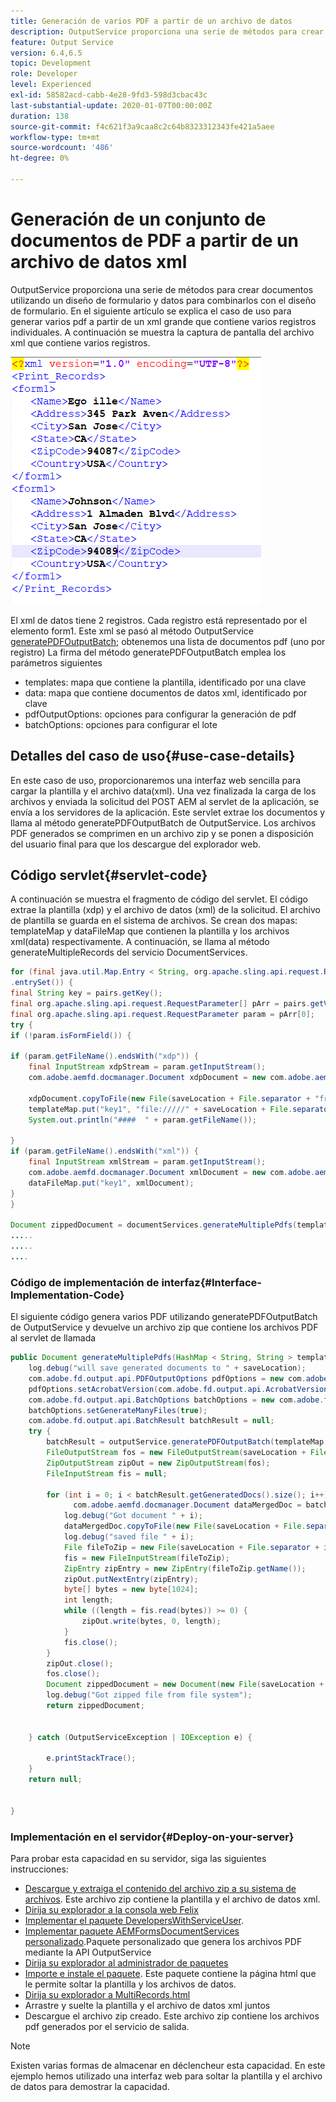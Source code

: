 ```yaml
---
title: Generación de varios PDF a partir de un archivo de datos
description: OutputService proporciona una serie de métodos para crear documentos utilizando un diseño de formulario y datos para combinarlos con el diseño de formulario. Aprenda a generar varios PDF a partir de un xml grande que contenga varios registros individuales.
feature: Output Service
version: 6.4,6.5
topic: Development
role: Developer
level: Experienced
exl-id: 58582acd-cabb-4e28-9fd3-598d3cbac43c
last-substantial-update: 2020-01-07T00:00:00Z
duration: 138
source-git-commit: f4c621f3a9caa8c2c64b8323312343fe421a5aee
workflow-type: tm+mt
source-wordcount: '486'
ht-degree: 0%

---
```


# Generación de un conjunto de documentos de PDF a partir de un archivo de datos xml

OutputService proporciona una serie de métodos para crear documentos utilizando un diseño de formulario y datos para combinarlos con el diseño de formulario. En el siguiente artículo se explica el caso de uso para generar varios pdf a partir de un xml grande que contiene varios registros individuales.
A continuación se muestra la captura de pantalla del archivo xml que contiene varios registros.

![multi-record-xml](assets/multi-record-xml.PNG)

El xml de datos tiene 2 registros. Cada registro está representado por el elemento form1. Este xml se pasó al método OutputService [generatePDFOutputBatch](https://helpx.adobe.com/aem-forms/6/javadocs/com/adobe/fd/output/api/OutputService.html); obtenemos una lista de documentos pdf (uno por registro)
La firma del método generatePDFOutputBatch emplea los parámetros siguientes

* templates: mapa que contiene la plantilla, identificado por una clave
* data: mapa que contiene documentos de datos xml, identificado por clave
* pdfOutputOptions: opciones para configurar la generación de pdf
* batchOptions: opciones para configurar el lote



## Detalles del caso de uso{#use-case-details}

En este caso de uso, proporcionaremos una interfaz web sencilla para cargar la plantilla y el archivo data(xml). Una vez finalizada la carga de los archivos y enviada la solicitud del POST AEM al servlet de la aplicación, se envía a los servidores de la aplicación. Este servlet extrae los documentos y llama al método generatePDFOutputBatch de OutputService. Los archivos PDF generados se comprimen en un archivo zip y se ponen a disposición del usuario final para que los descargue del explorador web.

## Código servlet{#servlet-code}

A continuación se muestra el fragmento de código del servlet. El código extrae la plantilla (xdp) y el archivo de datos (xml) de la solicitud. El archivo de plantilla se guarda en el sistema de archivos. Se crean dos mapas: templateMap y dataFileMap que contienen la plantilla y los archivos xml(data) respectivamente. A continuación, se llama al método generateMultipleRecords del servicio DocumentServices.

```java
for (final java.util.Map.Entry < String, org.apache.sling.api.request.RequestParameter[] > pairs: params
.entrySet()) {
final String key = pairs.getKey();
final org.apache.sling.api.request.RequestParameter[] pArr = pairs.getValue();
final org.apache.sling.api.request.RequestParameter param = pArr[0];
try {
if (!param.isFormField()) {

if (param.getFileName().endsWith("xdp")) {
    final InputStream xdpStream = param.getInputStream();
    com.adobe.aemfd.docmanager.Document xdpDocument = new com.adobe.aemfd.docmanager.Document(xdpStream);

    xdpDocument.copyToFile(new File(saveLocation + File.separator + "fromui.xdp"));
    templateMap.put("key1", "file://///" + saveLocation + File.separator + "fromui.xdp");
    System.out.println("####  " + param.getFileName());

}
if (param.getFileName().endsWith("xml")) {
    final InputStream xmlStream = param.getInputStream();
    com.adobe.aemfd.docmanager.Document xmlDocument = new com.adobe.aemfd.docmanager.Document(xmlStream);
    dataFileMap.put("key1", xmlDocument);
}
}

Document zippedDocument = documentServices.generateMultiplePdfs(templateMap, dataFileMap,saveLocation);
.....
.....
....
```

### Código de implementación de interfaz{#Interface-Implementation-Code}

El siguiente código genera varios PDF utilizando generatePDFOutputBatch de OutputService y devuelve un archivo zip que contiene los archivos PDF al servlet de llamada

```java
public Document generateMultiplePdfs(HashMap < String, String > templateMap, HashMap < String, Document > dataFileMap, String saveLocation) {
    log.debug("will save generated documents to " + saveLocation);
    com.adobe.fd.output.api.PDFOutputOptions pdfOptions = new com.adobe.fd.output.api.PDFOutputOptions();
    pdfOptions.setAcrobatVersion(com.adobe.fd.output.api.AcrobatVersion.Acrobat_11);
    com.adobe.fd.output.api.BatchOptions batchOptions = new com.adobe.fd.output.api.BatchOptions();
    batchOptions.setGenerateManyFiles(true);
    com.adobe.fd.output.api.BatchResult batchResult = null;
    try {
        batchResult = outputService.generatePDFOutputBatch(templateMap, dataFileMap, pdfOptions, batchOptions);
        FileOutputStream fos = new FileOutputStream(saveLocation + File.separator + "zippedfile.zip");
        ZipOutputStream zipOut = new ZipOutputStream(fos);
        FileInputStream fis = null;

        for (int i = 0; i < batchResult.getGeneratedDocs().size(); i++) {
              com.adobe.aemfd.docmanager.Document dataMergedDoc = batchResult.getGeneratedDocs().get(i);
            log.debug("Got document " + i);
            dataMergedDoc.copyToFile(new File(saveLocation + File.separator + i + ".pdf"));
            log.debug("saved file " + i);
            File fileToZip = new File(saveLocation + File.separator + i + ".pdf");
            fis = new FileInputStream(fileToZip);
            ZipEntry zipEntry = new ZipEntry(fileToZip.getName());
            zipOut.putNextEntry(zipEntry);
            byte[] bytes = new byte[1024];
            int length;
            while ((length = fis.read(bytes)) >= 0) {
                zipOut.write(bytes, 0, length);
            }
            fis.close();
        }
        zipOut.close();
        fos.close();
        Document zippedDocument = new Document(new File(saveLocation + File.separator + "zippedfile.zip"));
        log.debug("Got zipped file from file system");
        return zippedDocument;


    } catch (OutputServiceException | IOException e) {

        e.printStackTrace();
    }
    return null;


}
```

### Implementación en el servidor{#Deploy-on-your-server}

Para probar esta capacidad en su servidor, siga las siguientes instrucciones:

* [Descargue y extraiga el contenido del archivo zip a su sistema de archivos](assets/mult-records-template-and-xml-file.zip). Este archivo zip contiene la plantilla y el archivo de datos xml.
* [Dirija su explorador a la consola web Felix](http://localhost:4502/system/console/bundles)
* [Implementar el paquete DevelopersWithServiceUser](/help/forms/assets/common-osgi-bundles/DevelopingWithServiceUser.jar).
* [Implementar paquete AEMFormsDocumentServices personalizado](/help/forms/assets/common-osgi-bundles/AEMFormsDocumentServices.core-1.0-SNAPSHOT.jar).Paquete personalizado que genera los archivos PDF mediante la API OutputService
* [Dirija su explorador al administrador de paquetes](http://localhost:4502/crx/packmgr/index.jsp)
* [Importe e instale el paquete](assets/generate-multiple-pdf-from-xml.zip). Este paquete contiene la página html que le permite soltar la plantilla y los archivos de datos.
* [Dirija su explorador a MultiRecords.html](¿http://localhost:4502/content/DocumentServices/Multirecord.html?)
* Arrastre y suelte la plantilla y el archivo de datos xml juntos
* Descargue el archivo zip creado. Este archivo zip contiene los archivos pdf generados por el servicio de salida.

>[!NOTE]
>Existen varias formas de almacenar en déclencheur esta capacidad. En este ejemplo hemos utilizado una interfaz web para soltar la plantilla y el archivo de datos para demostrar la capacidad.
